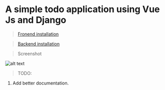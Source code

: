 # A simple todo application using Vue Js and Django

> [Fronend installation](https://github.com/sumitmckv/todo-app-using-Vuejs-and-Django/tree/master/frontend)

> [Backend installation](https://github.com/sumitmckv/todo-app-using-Vuejs-and-Django/tree/master/backend)

> Screenshot

![alt text](https://user-images.githubusercontent.com/8362957/31093825-96e135b4-a7d0-11e7-87ad-6656a5e34b2d.png)



>TODO: 
  1.  Add better documentation.
